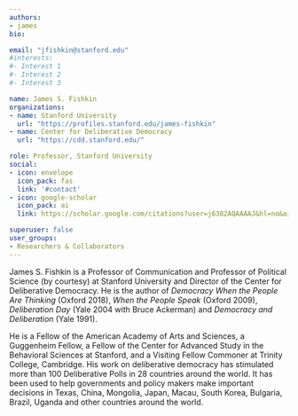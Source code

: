 ```yaml
---
authors:
- james
bio:

email: "jfishkin@stanford.edu"
#interests:
#- Interest 1
#- Interest 2
#- Interest 3

name: James S. Fishkin
organizations:
- name: Stanford University 
  url: "https://profiles.stanford.edu/james-fishkin"
- name: Center for Deliberative Democracy
  url: "https://cdd.stanford.edu/"

role: Professor, Stanford University
social:
- icon: envelope
  icon_pack: fas
  link: '#contact'
- icon: google-scholar
  icon_pack: ai
  link: https://scholar.google.com/citations?user=j6382AQAAAAJ&hl=no&oi=ao

superuser: false
user_groups:
- Researchers & Collaborators
---
```


James S. Fishkin is a Professor of Communication and Professor of Political Science (by courtesy) at Stanford University and Director of the Center for Deliberative Democracy. He is the author of *Democracy When the People Are Thinking* (Oxford 2018), *When the People Speak* (Oxford 2009), *Deliberation Day*  (Yale 2004 with Bruce Ackerman) and *Democracy and Deliberation* (Yale 1991). 

He is a Fellow of the American Academy of Arts and Sciences, a Guggenheim Fellow, a Fellow of the Center for Advanced Study in the Behavioral Sciences at Stanford, and a Visiting Fellow Commoner at Trinity College, Cambridge. His work on deliberative democracy has stimulated more than 100 Deliberative Polls in 28 countries around the world. It has been used to help governments and policy makers make important decisions in Texas, China, Mongolia, Japan, Macau, South Korea, Bulgaria, Brazil, Uganda and other countries around the world.
